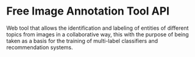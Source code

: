 # Free Image Annotation Tool API
Web tool that allows the identification and labeling of entities of different topics from images in a collaborative way, this with the purpose of being taken as a basis for the training of multi-label classifiers and recommendation systems.
